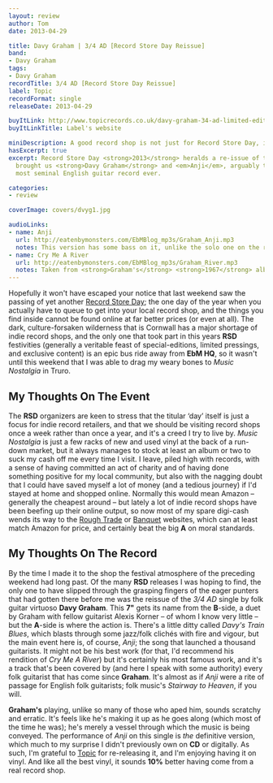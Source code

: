 ```yaml
---
layout: review
author: Tom
date: 2013-04-29

title: Davy Graham | 3/4 AD [Record Store Day Reissue]
band:
- Davy Graham
tags:
- Davy Graham
recordTitle: 3/4 AD [Record Store Day Reissue]
label: Topic
recordFormat: single
releaseDate: 2013-04-29

buyItLink: http://www.topicrecords.co.uk/davy-graham-34-ad-limited-edition-single/
buyItLinkTitle: Label's website

miniDescription: A good record shop is not just for Record Store Day, it's for life.
hasExcerpt: true
excerpt: Record Store Day <strong>2013</strong> heralds a re-issue of the disc that
  brought us <strong>Davy Graham</strong> and <em>Anji</em>, arguably the
  most seminal English guitar record ever.

categories:
- review

coverImage: covers/dvyg1.jpg

audioLinks:
- name: Anji
  url: http://eatenbymonsters.com/EbMBlog_mp3s/Graham_Anji.mp3
  notes: This version has some bass on it, unlike the solo one on the record, but the joy of vinyl is that it can't be downloaded, so you'll have to make do with this
- name: Cry Me A River
  url: http://eatenbymonsters.com/EbMBlog_mp3s/Graham_River.mp3
  notes: Taken from <strong>Graham's</strong> <strong>1967</strong> album, <em>The Guitar Player<em>
---
```


Hopefully it won't have escaped your notice that last weekend saw the passing of yet another [Record Store Day](http://www.recordstoreday.co.uk/); the one day of the year when you actually have to queue to get into your local record shop, and the things you find inside cannot be found online at far better prices (or even at all). The dark, culture-forsaken wilderness that is Cornwall has a major shortage of indie record shops, and the only one that took part in this years **RSD** festivities (generally a veritable feast of special-editions, limited pressings, and exclusive content) is an epic bus ride away from **EbM HQ**, so it wasn't until this weekend that I was able to drag my weary bones to *Music Nostalgia* in Truro.

## My Thoughts On The Event

The **RSD** organizers are keen to stress that the titular ‘day’ itself is just a focus for indie record retailers, and that we should be visiting record shops once a week rather than once a year, and it's a creed I try to live by. *Music Nostalgia* is just a few racks of new and used vinyl at the back of a run-down market, but it always manages to stock at least an album or two to suck my cash off me every time I visit. I leave, piled high with records, with a sense of having committed an act of charity and of having done something positive for my local community, but also with the nagging doubt that I could have saved myself a lot of money (and a tedious journey) if I'd stayed at home and shopped online. Normally this would mean Amazon – generally the cheapest around – but lately a lot of indie record shops have been beefing up their online output, so now most of my spare digi-cash wends its way to the [Rough Trade](http://www.roughtrade.com/) or [Banquet](http://www.banquetrecords.com/indiealbums) websites, which can at least match Amazon for price, and certainly beat the big **A** on moral standards.

## My Thoughts On The Record

By the time I made it to the shop the festival atmosphere of the preceding weekend had long past. Of the many **RSD** releases I was hoping to find, the only one to have slipped through the grasping fingers of the eager punters that had gotten there before me was the reissue of the *3/4 AD* single by folk guitar virtuoso **Davy Graham**. This **7"** gets its name from the **B**-side, a duet by Graham with fellow guitarist Alexis Korner – of whom I know very little – but the **A**-side is where the action is. There's a little ditty called *Davy's Train Blues*, which blasts through some jazz/folk clichés with fire and vigour, but the main event here is, of course, *Anji*; the song that launched a thousand guitarists. It might not be his best work (for that, I'd recommend his rendition of *Cry Me A River*) but it's certainly his most famous work, and it's a track that's been covered by (and here I speak with some authority) every folk guitarist that has come since **Graham**. It's almost as if *Anji* were a rite of passage for English folk guitarists; folk music's *Stairway to Heaven*, if you will.

**Graham's** playing, unlike so many of those who aped him, sounds scratchy and erratic. It's feels like he's making it up as he goes along (which most of the time he was); he's merely a vessel through which the music is being conveyed. The performance of *Anji* on this single is _the_ definitive version, which much to my surprise I didn't previously own on **CD** or digitally. As such, I'm grateful to [Topic](http://www.topicrecords.co.uk/davy-graham-34-ad-limited-edition-single/) for re-releasing it, and I'm enjoying having it on vinyl. And like all the best vinyl, it sounds **10%** better having come from a real record shop.
